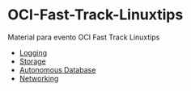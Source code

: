 # OCI-Fast-Track-Linuxtips
Material para evento OCI Fast Track Linuxtips

- [Logging](/Logging)
- [Storage](/Storage)
- [Autonomous Database](https://github.com/CeInnovationTeam/OCI-FastTrack-Associate-LinuxTips/blob/main/Autonomous%20Database/Lab7%20-%20Autonomous%20Database.pdf)
- [Networking](/Networking)